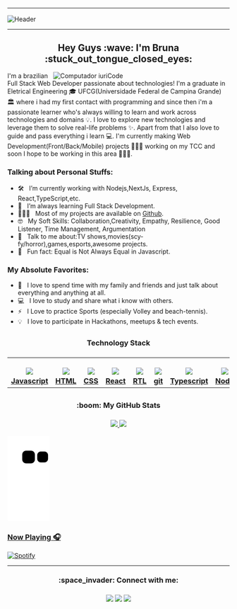 
-----

<div>
<img align="center" alt="Header" src="https://github.com/joaopauloaramuni/joaopauloaramuni/blob/master/img/header.png?raw=true"/>
</div>

-----
  
  ##

<h2 align="center">Hey Guys :wave: I'm Bruna :stuck_out_tongue_closed_eyes:</h2>
    
<img src="https://raw.githubusercontent.com/MicaelliMedeiros/micaellimedeiros/master/image/computer-illustration.png" min-width="400px" max-width="400px" width="400px" align="right" alt="Computador iuriCode">

<p align="left"> 

I'm a brazilian Full Stack Web Developer passionate about technologies!	I'm a graduate in Eletrical Engineering 🎓 UFCG(Universidade Federal de Campina Grande) 🏛 where i had my first contact with programming and since then i'm a passionate learner who's always willing to learn and work across technologies and domains 💡. I love to explore new technologies and leverage them to solve real-life problems ✨. Apart from that I also love to guide and pass everything i learn 💻. I'm currently making Web Development(Front/Back/Mobile) projects 👨🏻‍💻 working on my TCC and soon I hope to be working in this area 🚀🚀🚀.

	
### Talking about Personal Stuffs:

- 🛠 &nbsp; I’m currently working with Nodejs,NextJs, Express, React,TypeScript,etc.
- 🚀 &nbsp; I’m always learning Full Stack Development.
- 👨🏻‍💻 &nbsp; Most of my projects are available on [Github](https://github.com/BrunaEduarda03).
- 🤓 &nbsp; My Soft Skills: Collaboration,Creativity, Empathy, Resilience, Good Listener, Time Management, Argumentation
- 💬 &nbsp; Talk to me about:TV shows,movies(scy-fy/horror),games,esports,awesome projects.
- 👾 &nbsp; Fun fact: Equal is Not Always Equal in Javascript.

### My Absolute Favorites:
	
- 🌱 &nbsp; I love to spend time with my family and friends and just talk about everything and anything at all.
- 💻 &nbsp; I love to study and share what i know with others. 
- ⚡ &nbsp; I Love to practice Sports (especially Volley and beach-tennis).
- :bulb: &nbsp; I love to participate in Hackathons, meetups & tech events.


			
</p>
	
## 
	 
<div align="center">
	<h3>Technology Stack<h3>
	<table width="320px" align="center">
    <tbody style=background="#fafbfc"; textColor="#091E42">
        <tr valign="top">
            <td width="80px" align="center">
            <br>
            <a target="_blank" rel="noopener noreferrer nofollow" href="https://camo.githubusercontent.com/85fe5c1ea414287d8a9bc8eb336b53dc79a21a3352d9b5e26fc1c31c4aac6e01/68747470733a2f2f75706c6f61642e766563746f726c6f676f2e7a6f6e652f6c6f676f732f6a6176617363726970742f696d616765732f32333965633861342d313633652d343739322d383362362d3366366439363931313735372e737667"><img height="50px" style=backgroundColor="#fafbfc" src="https://camo.githubusercontent.com/85fe5c1ea414287d8a9bc8eb336b53dc79a21a3352d9b5e26fc1c31c4aac6e01/68747470733a2f2f75706c6f61642e766563746f726c6f676f2e7a6f6e652f6c6f676f732f6a6176617363726970742f696d616765732f32333965633861342d313633652d343739322d383362362d3366366439363931313735372e737667" data-canonical-src="https://upload.vectorlogo.zone/logos/javascript/images/239ec8a4-163e-4792-83b6-3f6d96911757.svg" style="max-width: 100%;"> <a target="_blank" rel="noopener noreferrer" href="https://developer.mozilla.org/pt-BR/docs/Web/JavaScript"><strong>Javascript</strong></a> </a>
            </td>
            <td width="80px" align="center">
            <br>
            <a target="_blank" rel="noopener noreferrer nofollow" href="https://camo.githubusercontent.com/da7acacadecf91d6dc02efcd2be086bb6d78ddff19a1b7a0ab2755a6fda8b1e9/68747470733a2f2f63646e2e6a7364656c6976722e6e65742f67682f64657669636f6e732f64657669636f6e2f69636f6e732f68746d6c352f68746d6c352d6f726967696e616c2e737667"><img height="50" src="https://camo.githubusercontent.com/da7acacadecf91d6dc02efcd2be086bb6d78ddff19a1b7a0ab2755a6fda8b1e9/68747470733a2f2f63646e2e6a7364656c6976722e6e65742f67682f64657669636f6e732f64657669636f6e2f69636f6e732f68746d6c352f68746d6c352d6f726967696e616c2e737667" data-canonical-src="https://cdn.jsdelivr.net/gh/devicons/devicon/icons/html5/html5-original.svg" style="max-width: 100%;"> <a target="_blank" rel="noopener noreferrer nofollow" href="https://developer.mozilla.org/pt-BR/docs/Web/HTML"><strong>HTML</strong></a> </a>
            </td>
            <td width="80px" align="center">
            <br>
            <a target="_blank" rel="noopener noreferrer nofollow" href="https://camo.githubusercontent.com/2e496d4bfc6f753ddca87b521ce95c88219f77800212ffa6d4401ad368c82170/68747470733a2f2f63646e2e6a7364656c6976722e6e65742f67682f64657669636f6e732f64657669636f6e2f69636f6e732f637373332f637373332d6f726967696e616c2e737667"><img height="50px" src="https://camo.githubusercontent.com/2e496d4bfc6f753ddca87b521ce95c88219f77800212ffa6d4401ad368c82170/68747470733a2f2f63646e2e6a7364656c6976722e6e65742f67682f64657669636f6e732f64657669636f6e2f69636f6e732f637373332f637373332d6f726967696e616c2e737667" data-canonical-src="https://cdn.jsdelivr.net/gh/devicons/devicon/icons/css3/css3-original.svg" style="max-width: 100%;"> <a target="_blank" rel="noopener noreferrer nofollow" href="https://developer.mozilla.org/pt-BR/docs/Web/CSS"><strong>CSS</strong></a> </a>
            </td>
            <td width="80px" align="center">
            <br>
            <a target="_blank" rel="noopener noreferrer nofollow" href="https://camo.githubusercontent.com/27d0b117da00485c56d69aef0fa310a3f8a07abecc8aa15fa38c8b78526c60ac/68747470733a2f2f63646e2e6a7364656c6976722e6e65742f67682f64657669636f6e732f64657669636f6e2f69636f6e732f72656163742f72656163742d6f726967696e616c2e737667"><img height="50px" src="https://camo.githubusercontent.com/27d0b117da00485c56d69aef0fa310a3f8a07abecc8aa15fa38c8b78526c60ac/68747470733a2f2f63646e2e6a7364656c6976722e6e65742f67682f64657669636f6e732f64657669636f6e2f69636f6e732f72656163742f72656163742d6f726967696e616c2e737667" data-canonical-src="https://cdn.jsdelivr.net/gh/devicons/devicon/icons/react/react-original.svg" style="max-width: 100%;"> <a target="_blank" rel="noopener noreferrer nofollow" href="https://pt-br.reactjs.org/"><strong>React</strong></a> </a>
            </td>
            <td width="80px" align="center">
            <br>
            <a target="_blank" rel="noopener noreferrer nofollow" href="https://camo.githubusercontent.com/aa85cea585880ae694b4fe8dde116d092b8907d6351c71fcd76f00f7586fad72/68747470733a2f2f74657374696e672d6c6962726172792e636f6d2f696d672f6f63746f7075732d313238783132382e706e67"><img height="50" src="https://camo.githubusercontent.com/aa85cea585880ae694b4fe8dde116d092b8907d6351c71fcd76f00f7586fad72/68747470733a2f2f74657374696e672d6c6962726172792e636f6d2f696d672f6f63746f7075732d313238783132382e706e67" data-canonical-src="https://testing-library.com/img/octopus-128x128.png" style="max-width: 100%;"> <a target="_blank" rel="noopener noreferrer nofollow" href="https://testing-library.com/"><strong>RTL</strong></a> </a>
            </td>
            <td width="80px" align="center">
            <br>
            <a target="_blank" rel="noopener noreferrer nofollow" href="https://camo.githubusercontent.com/ddd323c6c51fbc9a81fcbb60fe25a588ab59fdd6567b7e827f4d2d5c4e09f6a1/68747470733a2f2f63646e2e6a7364656c6976722e6e65742f67682f64657669636f6e732f64657669636f6e2f69636f6e732f6769742f6769742d706c61696e2e737667"><img height="50px" src="https://camo.githubusercontent.com/ddd323c6c51fbc9a81fcbb60fe25a588ab59fdd6567b7e827f4d2d5c4e09f6a1/68747470733a2f2f63646e2e6a7364656c6976722e6e65742f67682f64657669636f6e732f64657669636f6e2f69636f6e732f6769742f6769742d706c61696e2e737667" data-canonical-src="https://cdn.jsdelivr.net/gh/devicons/devicon/icons/git/git-plain.svg" style="max-width: 100%;"> <a target="_blank" rel="noopener noreferrer nofollow" href="https://git-scm.com/"><strong>git</strong></a> </a>
            </td>
            <td width="80px" align="center">
            <br>
            <a target="_blank" rel="noopener noreferrer nofollow" href="https://camo.githubusercontent.com/6c8e86dfc77346d4388b8e064db73017a210f18e2cd18e74779ea34f2d630f4a/68747470733a2f2f63646e2e6a7364656c6976722e6e65742f67682f64657669636f6e732f64657669636f6e2f69636f6e732f6769746875622f6769746875622d6f726967696e616c2e737667"><img height="50px" style=backgroundColor="#fafbfc" src="https://www.vectorlogo.zone/logos/typescriptlang/typescriptlang-icon.svg" data-canonical-src="https://cdn.jsdelivr.net/gh/devicons/devicon/icons/github/github-original.svg" style="max-width: 100%;"> <a target="_blank" rel="noopener noreferrer nofollow" href="https://www.typescriptlang.org/pt/docs/"><strong>Typescript</strong></a> </a>
            </td>
            <td width="80px" align="center">
            <br>
            <a target="_blank" rel="noopener noreferrer nofollow" href="https://camo.githubusercontent.com/288cace72126df58aaeaa75627898785885858d54b03cb15ea3353a515642204/68747470733a2f2f7777772e766563746f726c6f676f2e7a6f6e652f6c6f676f732f6e6f64656a732f6e6f64656a732d69636f6e2e737667"><img height="50px" src="https://camo.githubusercontent.com/288cace72126df58aaeaa75627898785885858d54b03cb15ea3353a515642204/68747470733a2f2f7777772e766563746f726c6f676f2e7a6f6e652f6c6f676f732f6e6f64656a732f6e6f64656a732d69636f6e2e737667" data-canonical-src="https://www.vectorlogo.zone/logos/nodejs/nodejs-icon.svg" style="max-width: 100%;"> <a target="_blank" rel="noopener noreferrer nofollow" href="https://nodejs.org/en/docs/"><strong>Node</strong></a> </a>
            </td>
	<td width="80px" align="center">
            <br>
            <a target="_blank" rel="noopener noreferrer nofollow" href="https://camo.githubusercontent.com/ce0a32825268b09cd5e0fc7c2a09c587a708491427cb794cade8f1866f7284c6/68747470733a2f2f7777772e766563746f726c6f676f2e7a6f6e652f6c6f676f732f6a6573746a73696f2f6a6573746a73696f2d69636f6e2e737667"><img height="50px" src="https://camo.githubusercontent.com/ce0a32825268b09cd5e0fc7c2a09c587a708491427cb794cade8f1866f7284c6/68747470733a2f2f7777772e766563746f726c6f676f2e7a6f6e652f6c6f676f732f6a6573746a73696f2f6a6573746a73696f2d69636f6e2e737667" data-canonical-src="https://www.vectorlogo.zone/logos/jestjsio/jestjsio-icon.svg" style="max-width: 100%;"> <a target="_blank" rel="noopener noreferrer nofollow" href="https://jestjs.io/pt-BR/"><strong>Jest</strong></a> </a>
            </td>
            <td width="80px" align="center">
            <br>
            <a target="_blank" rel="noopener noreferrer nofollow" href="https://camo.githubusercontent.com/7b7f04b16cc2d2d4a32985710e4d640985337a32bbb1e60cdacede2c8a4ae57b/68747470733a2f2f63646e2e776f726c64766563746f726c6f676f2e636f6d2f6c6f676f732f72656475782e737667"><img height="50px" src="https://camo.githubusercontent.com/7b7f04b16cc2d2d4a32985710e4d640985337a32bbb1e60cdacede2c8a4ae57b/68747470733a2f2f63646e2e776f726c64766563746f726c6f676f2e636f6d2f6c6f676f732f72656475782e737667" data-canonical-src="https://cdn.worldvectorlogo.com/logos/redux.svg" style="max-width: 100%;"> <a target="_blank" rel="noopener noreferrer nofollow" href="https://redux.js.org/"><strong>Redux</strong></a> </a>
            </td>
	    <td width="80px" align="center">
            <br>
            <a target="_blank" rel="noopener noreferrer nofollow" href="https://camo.githubusercontent.com/7b7f04b16cc2d2d4a32985710e4d640985337a32bbb1e60cdacede2c8a4ae57b/68747470733a2f2f63646e2e776f726c64766563746f726c6f676f2e636f6d2f6c6f676f732f72656475782e737667"><img height="50px" src="https://raw.githubusercontent.com/Thomas-George-T/Thomas-George-T/master/assets/aws.svg" data-canonical-src="https://raw.githubusercontent.com/Thomas-George-T/Thomas-George-T/master/assets/aws.svg" style="max-width: 100%;"> <a target="_blank" rel="noopener noreferrer nofollow" href="https://docs.aws.amazon.com/"><strong>aws</strong></a> </a>
            </td>
        </tr>
    </tbody>
</table>
 </div> 
		
		
##
		
		
 <div >
</div>
 
<div align="center">
<h3 align="center"> :boom:  My GitHub Stats <h3>
  <a href="https://github.com/BrunaEduarda03">
  <img height="180em" src="https://github-readme-stats.vercel.app/api?username=BrunaEduarda03&show_icons=true&theme=midnight-purple&include_all_commits=true&count_private=true"/>
  <img height="180em" src="https://github-readme-stats.vercel.app/api/top-langs/?username=BrunaEduarda03&layout=compact&langs_count=7&theme=midnight-purple"/>
</div>
	
![Snake animation](https://github.com/BrunaEduarda03/BrunaEduarda03/blob/output/github-contribution-grid-snake.svg)
	
</div>
	


### Now Playing 🎧


	
[![Spotify](https://novatorem-yglji31yq-brunaeduarda03.vercel.app/api/spotify)](https://open.spotify.com/user/12180255410)
	
---

		
<h3 align="center"> :space_invader: Connect with me: <h3>
	
	
	
<div align="center">

  <a href = "mailto:brunaduda37@gmail.com"><img src="https://img.shields.io/badge/-Gmail-%23333?style=for-the-badge&logo=gmail&logoColor=white" target="_blank"></a>
  <a href="https://www.linkedin.com/in/bruna-eduarda-a06a1b18b/" target="_blank"><img src="https://img.shields.io/badge/-LinkedIn-%230077B5?style=for-the-badge&logo=linkedin&logoColor=white" target="_blank"></a> 
  <a href="https://www.instagram.com/brunaeduarda_xp/" target="_blank"><img src="https://img.shields.io/badge/-Instagram-%23E4405F?style=for-the-badge&logo=instagram&logoColor=white" target="_blank"></a>
</div>


 
